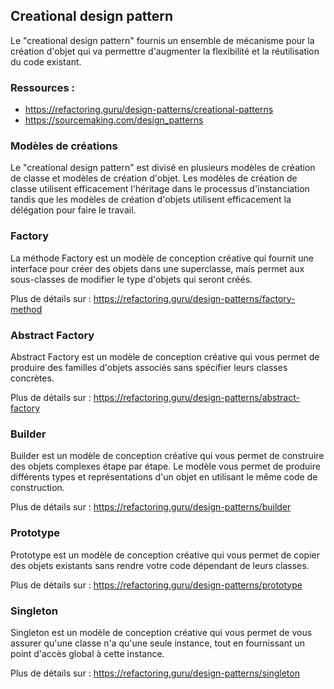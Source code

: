 ## Creational design pattern

Le "creational design pattern" fournis un ensemble de mécanisme pour la création d'objet qui va permettre d'augmenter la flexibilité et la réutilisation du code existant.

### Ressources : 

- https://refactoring.guru/design-patterns/creational-patterns
- https://sourcemaking.com/design_patterns 


### Modèles de créations

Le "creational design pattern" est divisé en plusieurs modèles de création de classe et modèles de création d'objet. Les modèles de création de classe utilisent efficacement l'héritage dans le processus d'instanciation tandis que les modèles de création d'objets utilisent efficacement la délégation pour faire le travail.

### Factory

La méthode Factory est un modèle de conception créative qui fournit une interface pour créer des objets dans une superclasse, mais permet aux sous-classes de modifier le type d'objets qui seront créés.

Plus de détails sur  : <a href="https://refactoring.guru/design-patterns/factory-method"> https://refactoring.guru/design-patterns/factory-method </a>

### Abstract Factory

Abstract Factory est un modèle de conception créative qui vous permet de produire des familles d'objets associés sans spécifier leurs classes concrètes.

Plus de détails sur : <a href="https://refactoring.guru/design-patterns/abstract-factory"> https://refactoring.guru/design-patterns/abstract-factory </a>

### Builder

Builder est un modèle de conception créative qui vous permet de construire des objets complexes étape par étape. Le modèle vous permet de produire différents types et représentations d'un objet en utilisant le même code de construction.

Plus de détails sur : <a href="https://refactoring.guru/design-patterns/builder"> https://refactoring.guru/design-patterns/builder </a>

### Prototype

Prototype est un modèle de conception créative qui vous permet de copier des objets existants sans rendre votre code dépendant de leurs classes.

Plus de détails sur  : <a href="https://refactoring.guru/design-patterns/prototype"> https://refactoring.guru/design-patterns/prototype </a>

### Singleton

Singleton est un modèle de conception créative qui vous permet de vous assurer qu'une classe n'a qu'une seule instance, tout en fournissant un point d'accès global à cette instance.

Plus de détails sur : <a href="https://refactoring.guru/design-patterns/singleton"> https://refactoring.guru/design-patterns/singleton </a>